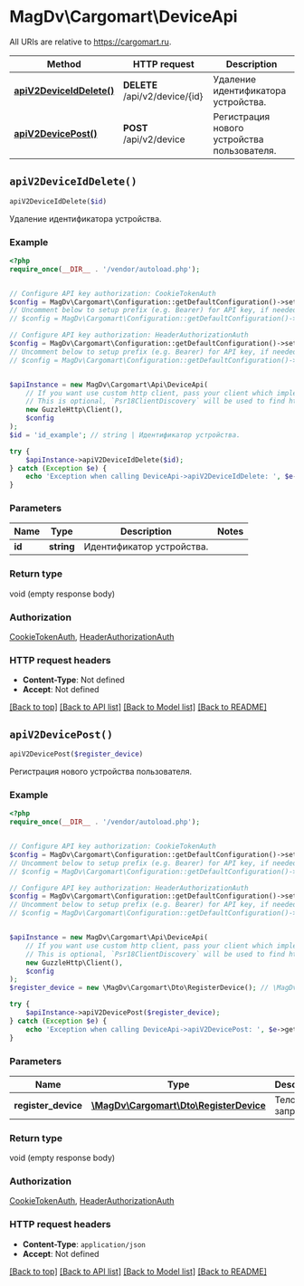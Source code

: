 # MagDv\Cargomart\DeviceApi

All URIs are relative to https://cargomart.ru.

Method | HTTP request | Description
------------- | ------------- | -------------
[**apiV2DeviceIdDelete()**](DeviceApi.md#apiV2DeviceIdDelete) | **DELETE** /api/v2/device/{id} | Удаление идентификатора устройства.
[**apiV2DevicePost()**](DeviceApi.md#apiV2DevicePost) | **POST** /api/v2/device | Регистрация нового устройства пользователя.


## `apiV2DeviceIdDelete()`

```php
apiV2DeviceIdDelete($id)
```

Удаление идентификатора устройства.

### Example

```php
<?php
require_once(__DIR__ . '/vendor/autoload.php');


// Configure API key authorization: CookieTokenAuth
$config = MagDv\Cargomart\Configuration::getDefaultConfiguration()->setApiKey('token', 'YOUR_API_KEY');
// Uncomment below to setup prefix (e.g. Bearer) for API key, if needed
// $config = MagDv\Cargomart\Configuration::getDefaultConfiguration()->setApiKeyPrefix('token', 'Bearer');

// Configure API key authorization: HeaderAuthorizationAuth
$config = MagDv\Cargomart\Configuration::getDefaultConfiguration()->setApiKey('Authorization', 'YOUR_API_KEY');
// Uncomment below to setup prefix (e.g. Bearer) for API key, if needed
// $config = MagDv\Cargomart\Configuration::getDefaultConfiguration()->setApiKeyPrefix('Authorization', 'Bearer');


$apiInstance = new MagDv\Cargomart\Api\DeviceApi(
    // If you want use custom http client, pass your client which implements `Psr\Http\Client\ClientInterface`.
    // This is optional, `Psr18ClientDiscovery` will be used to find http client. For instance `GuzzleHttp\Client` implements that interface
    new GuzzleHttp\Client(),
    $config
);
$id = 'id_example'; // string | Идентификатор устройства.

try {
    $apiInstance->apiV2DeviceIdDelete($id);
} catch (Exception $e) {
    echo 'Exception when calling DeviceApi->apiV2DeviceIdDelete: ', $e->getMessage(), PHP_EOL;
}
```

### Parameters

Name | Type | Description  | Notes
------------- | ------------- | ------------- | -------------
 **id** | **string**| Идентификатор устройства. |

### Return type

void (empty response body)

### Authorization

[CookieTokenAuth](../../README.md#CookieTokenAuth), [HeaderAuthorizationAuth](../../README.md#HeaderAuthorizationAuth)

### HTTP request headers

- **Content-Type**: Not defined
- **Accept**: Not defined

[[Back to top]](#) [[Back to API list]](../../README.md#endpoints)
[[Back to Model list]](../../README.md#models)
[[Back to README]](../../README.md)

## `apiV2DevicePost()`

```php
apiV2DevicePost($register_device)
```

Регистрация нового устройства пользователя.

### Example

```php
<?php
require_once(__DIR__ . '/vendor/autoload.php');


// Configure API key authorization: CookieTokenAuth
$config = MagDv\Cargomart\Configuration::getDefaultConfiguration()->setApiKey('token', 'YOUR_API_KEY');
// Uncomment below to setup prefix (e.g. Bearer) for API key, if needed
// $config = MagDv\Cargomart\Configuration::getDefaultConfiguration()->setApiKeyPrefix('token', 'Bearer');

// Configure API key authorization: HeaderAuthorizationAuth
$config = MagDv\Cargomart\Configuration::getDefaultConfiguration()->setApiKey('Authorization', 'YOUR_API_KEY');
// Uncomment below to setup prefix (e.g. Bearer) for API key, if needed
// $config = MagDv\Cargomart\Configuration::getDefaultConfiguration()->setApiKeyPrefix('Authorization', 'Bearer');


$apiInstance = new MagDv\Cargomart\Api\DeviceApi(
    // If you want use custom http client, pass your client which implements `Psr\Http\Client\ClientInterface`.
    // This is optional, `Psr18ClientDiscovery` will be used to find http client. For instance `GuzzleHttp\Client` implements that interface
    new GuzzleHttp\Client(),
    $config
);
$register_device = new \MagDv\Cargomart\Dto\RegisterDevice(); // \MagDv\Cargomart\Dto\RegisterDevice | Тело запроса.

try {
    $apiInstance->apiV2DevicePost($register_device);
} catch (Exception $e) {
    echo 'Exception when calling DeviceApi->apiV2DevicePost: ', $e->getMessage(), PHP_EOL;
}
```

### Parameters

Name | Type | Description  | Notes
------------- | ------------- | ------------- | -------------
 **register_device** | [**\MagDv\Cargomart\Dto\RegisterDevice**](../Model/RegisterDevice.md)| Тело запроса. |

### Return type

void (empty response body)

### Authorization

[CookieTokenAuth](../../README.md#CookieTokenAuth), [HeaderAuthorizationAuth](../../README.md#HeaderAuthorizationAuth)

### HTTP request headers

- **Content-Type**: `application/json`
- **Accept**: Not defined

[[Back to top]](#) [[Back to API list]](../../README.md#endpoints)
[[Back to Model list]](../../README.md#models)
[[Back to README]](../../README.md)
